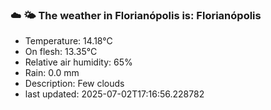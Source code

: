### ☁️ 🌤️  The weather in Florianópolis is: Florianópolis

- Temperature: 14.18°C
- On flesh: 13.35°C
- Relative air humidity: 65%
- Rain: 0.0 mm
- Description: Few clouds
- last updated: 2025-07-02T17:16:56.228782
